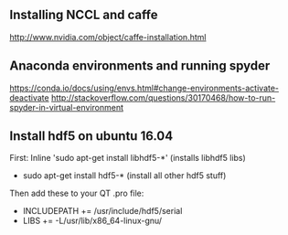 ## Installing NCCL and caffe ##
http://www.nvidia.com/object/caffe-installation.html

## Anaconda environments and running spyder ## 
https://conda.io/docs/using/envs.html#change-environments-activate-deactivate
http://stackoverflow.com/questions/30170468/how-to-run-spyder-in-virtual-environment

## Install hdf5 on ubuntu 16.04 ##
First:
Inline 'sudo apt-get install libhdf5-*'  (installs libhdf5 libs)
- sudo apt-get install hdf5-* (install all other hdf5 stuff)

Then add these to your QT .pro file: 

- INCLUDEPATH += /usr/include/hdf5/serial
- LIBS += -L/usr/lib/x86_64-linux-gnu/
